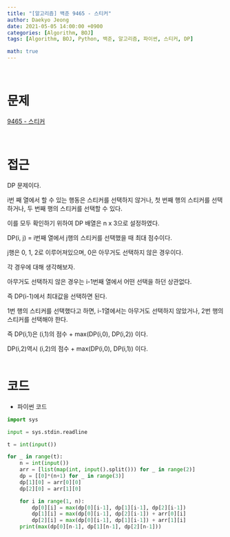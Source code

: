 ```yaml
---
title: "[알고리즘] 백준 9465 - 스티커"
author: Daekyo Jeong
date: 2021-05-05 14:00:00 +0900
categories: [Algorithm, BOJ]
tags: [Algorithm, BOJ, Python, 백준, 알고리즘, 파이썬, 스티커, DP]

math: true
---
```



<br/>

# **문제**

[9465 - 스티커](https://www.acmicpc.net/problem/9465)

<br/>

# **접근**

DP 문제이다.  

i번 째 열에서 할 수 있는 행동은 스티커를 선택하지 않거나, 첫 번째 행의 스티커를 선택하거나, 두 번째 행의 스티커를 선택할 수 있다.  

이를 모두 확인하기 위하여 DP 배열은 n x 3으로 설정하였다.  

DP(i, j) = i번째 열에서 j행의 스티커를 선택했을 때 최대 점수이다.  

j행은 0, 1, 2로 이루어져있으며, 0은 아무거도 선택하지 않은 경우이다.  

각 경우에 대해 생각해보자.  

아무거도 선택하지 않은 경우는 i-1번째 열에서 어떤 선택을 하던 상관없다.  

즉 DP(i-1)에서 최대값을 선택하면 된다.  

1번 행의 스티커를 선택했다고 하면, i-1열에서는 아무거도 선택하지 않았거나, 2번 행의 스티커를 선택해야 한다.  

즉 DP(i,1)은 (i,1)의 점수 + max(DP(i,0), DP(i,2)) 이다.  

DP(i,2)역시 (i,2)의 점수 + max(DP(i,0), DP(i,1)) 이다.  
<br/>

# **코드**

- 파이썬 코드   

```py
import sys

input = sys.stdin.readline

t = int(input())

for _ in range(t):
    n = int(input())
    arr = [list(map(int, input().split())) for _ in range(2)]
    dp = [[0]*(n+1) for _ in range(3)]
    dp[1][0] = arr[0][0]
    dp[2][0] = arr[1][0]

    for i in range(1, n):
        dp[0][i] = max(dp[0][i-1], dp[1][i-1], dp[2][i-1])
        dp[1][i] = max(dp[0][i-1], dp[2][i-1]) + arr[0][i]
        dp[2][i] = max(dp[0][i-1], dp[1][i-1]) + arr[1][i]
    print(max(dp[0][n-1], dp[1][n-1], dp[2][n-1]))
```

<br/>
